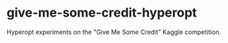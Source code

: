 # give-me-some-credit-hyperopt
Hyperopt experiments on the "Give Me Some Credit" Kaggle competition.
